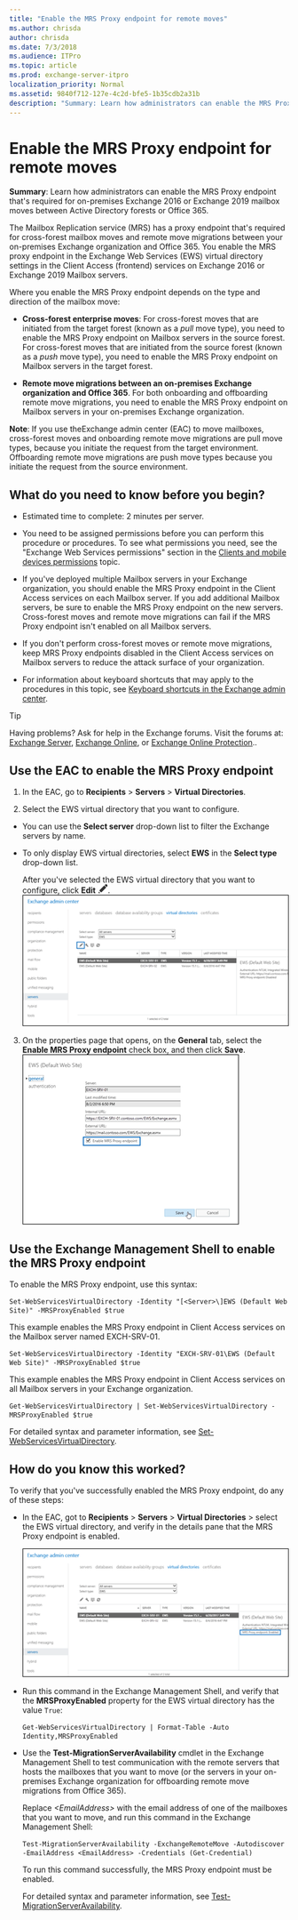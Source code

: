 ```yaml
---
title: "Enable the MRS Proxy endpoint for remote moves"
ms.author: chrisda
author: chrisda
ms.date: 7/3/2018
ms.audience: ITPro
ms.topic: article
ms.prod: exchange-server-itpro
localization_priority: Normal
ms.assetid: 9840f712-127e-4c2d-bfe5-1b35cdb2a31b
description: "Summary: Learn how administrators can enable the MRS Proxy endpoint that's required for on-premises Exchange Server mailbox moves between Active Directory forests or Office 365."
---
```


# Enable the MRS Proxy endpoint for remote moves

 **Summary**: Learn how administrators can enable the MRS Proxy endpoint that's required for on-premises Exchange 2016 or Exchange 2019 mailbox moves between Active Directory forests or Office 365.
  
The Mailbox Replication service (MRS) has a proxy endpoint that's required for cross-forest mailbox moves and remote move migrations between your on-premises Exchange organization and Office 365. You enable the MRS proxy endpoint in the Exchange Web Services (EWS) virtual directory settings in the Client Access (frontend) services on Exchange 2016 or Exchange 2019 Mailbox servers.
  
Where you enable the MRS Proxy endpoint depends on the type and direction of the mailbox move:
  
- **Cross-forest enterprise moves**: For cross-forest moves that are initiated from the target forest (known as a *pull* move type), you need to enable the MRS Proxy endpoint on Mailbox servers in the source forest. For cross-forest moves that are initiated from the source forest (known as a *push* move type), you need to enable the MRS Proxy endpoint on Mailbox servers in the target forest.
    
- **Remote move migrations between an on-premises Exchange organization and Office 365**. For both onboarding and offboarding remote move migrations, you need to enable the MRS Proxy endpoint on Mailbox servers in your on-premises Exchange organization.
    
 **Note**: If you use theExchange admin center (EAC) to move mailboxes, cross-forest moves and onboarding remote move migrations are pull move types, because you initiate the request from the target environment. Offboarding remote move migrations are push move types because you initiate the request from the source environment.
  
## What do you need to know before you begin?

- Estimated time to complete: 2 minutes per server.
    
- You need to be assigned permissions before you can perform this procedure or procedures. To see what permissions you need, see the "Exchange Web Services permissions" section in the [Clients and mobile devices permissions](../../permissions/feature-permissions/client-and-mobile-device-permissions.md) topic.
    
- If you've deployed multiple Mailbox servers in your Exchange organization, you should enable the MRS Proxy endpoint in the Client Access services on each Mailbox server. If you add additional Mailbox servers, be sure to enable the MRS Proxy endpoint on the new servers. Cross-forest moves and remote move migrations can fail if the MRS Proxy endpoint isn't enabled on all Mailbox servers.
    
- If you don't perform cross-forest moves or remote move migrations, keep MRS Proxy endpoints disabled in the Client Access services on Mailbox servers to reduce the attack surface of your organization.
    
- For information about keyboard shortcuts that may apply to the procedures in this topic, see [Keyboard shortcuts in the Exchange admin center](../../about-documentation/exchange-admin-center-keyboard-shortcuts.md).
    
> [!TIP]
> Having problems? Ask for help in the Exchange forums. Visit the forums at: [Exchange Server](https://go.microsoft.com/fwlink/p/?linkId=60612), [Exchange Online](https://go.microsoft.com/fwlink/p/?linkId=267542), or [Exchange Online Protection](https://go.microsoft.com/fwlink/p/?linkId=285351)..
  
## Use the EAC to enable the MRS Proxy endpoint

1. In the EAC, go to **Recipients** \> **Servers** \> **Virtual Directories**.
    
2. Select the EWS virtual directory that you want to configure.
    
  - You can use the **Select server** drop-down list to filter the Exchange servers by name.
    
  - To only display EWS virtual directories, select **EWS** in the **Select type** drop-down list.
    
    After you've selected the EWS virtual directory that you want to configure, click **Edit** ![Edit icon](../../media/ITPro_EAC_EditIcon.png).
    ![In the EAC, go to Servers \> Virtual Directories, and select the EWS virtual directory](../../media/2d65b172-eadd-49d5-ab70-9500b2e2e6f6.png)
  
3. On the properties page that opens, on the **General** tab, select the **Enable MRS Proxy endpoint** check box, and then click **Save**.
    ![In the EAC, on the General tab in the properties of the EWS virtual directory, select Enable MRS Proxy endpoint](../../media/ddbcbe12-9b97-4bb4-8015-1e5eb229a191.png)
  
## Use the Exchange Management Shell to enable the MRS Proxy endpoint

To enable the MRS Proxy endpoint, use this syntax:
  
```
Set-WebServicesVirtualDirectory -Identity "[<Server>\]EWS (Default Web Site)" -MRSProxyEnabled $true
```

This example enables the MRS Proxy endpoint in Client Access services on the Mailbox server named EXCH-SRV-01.
  
```
Set-WebServicesVirtualDirectory -Identity "EXCH-SRV-01\EWS (Default Web Site)" -MRSProxyEnabled $true
```

This example enables the MRS Proxy endpoint in Client Access services on all Mailbox servers in your Exchange organization.
  
```
Get-WebServicesVirtualDirectory | Set-WebServicesVirtualDirectory -MRSProxyEnabled $true
```

For detailed syntax and parameter information, see [Set-WebServicesVirtualDirectory](http://technet.microsoft.com/library/35871cc3-6e8f-48bc-86ed-8703c0e178f3.aspx).
  
## How do you know this worked?

To verify that you've successfully enabled the MRS Proxy endpoint, do any of these steps:
  
- In the EAC, got to **Recipients** \> **Servers** \> **Virtual Directories** \> select the EWS virtual directory, and verify in the details pane that the MRS Proxy endpoint is enabled.

    ![In the EAC, select the EWS virtual directory, and verify that the MRS Proxy endpoint is enabled in the details pane.](../../media/3999dc9a-44a1-442d-bda7-866c365f7846.png)
  
- Run this command in the Exchange Management Shell, and verify that the **MRSProxyEnabled** property for the EWS virtual directory has the value `True`:
    
  ```
  Get-WebServicesVirtualDirectory | Format-Table -Auto Identity,MRSProxyEnabled
  ```

- Use the **Test-MigrationServerAvailability** cmdlet in the Exchange Management Shell to test communication with the remote servers that hosts the mailboxes that you want to move (or the servers in your on-premises Exchange organization for offboarding remote move migrations from Office 365).
    
    Replace _\<EmailAddress\>_ with the email address of one of the mailboxes that you want to move, and run this command in the Exchange Management Shell: 
    
  ```
  Test-MigrationServerAvailability -ExchangeRemoteMove -Autodiscover -EmailAddress <EmailAddress> -Credentials (Get-Credential)
  ```

    To run this command successfully, the MRS Proxy endpoint must be enabled.
    
    For detailed syntax and parameter information, see [Test-MigrationServerAvailability](http://technet.microsoft.com/library/a0959dbe-94ae-4f2e-8e2c-e5d5bd5e1521.aspx).
    

